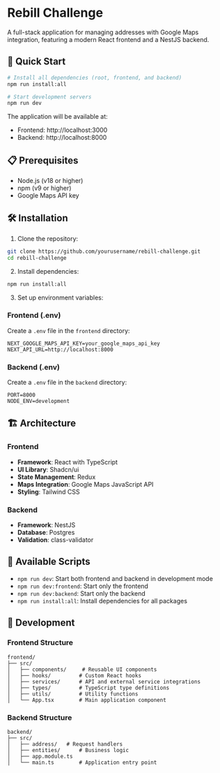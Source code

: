 # Rebill Challenge

A full-stack application for managing addresses with Google Maps integration, featuring a modern React frontend and a NestJS backend.

## 🚀 Quick Start

```bash
# Install all dependencies (root, frontend, and backend)
npm run install:all

# Start development servers
npm run dev
```

The application will be available at:

- Frontend: http://localhost:3000
- Backend: http://localhost:8000

## 📋 Prerequisites

- Node.js (v18 or higher)
- npm (v9 or higher)
- Google Maps API key

## 🛠️ Installation

1. Clone the repository:

```bash
git clone https://github.com/yourusername/rebill-challenge.git
cd rebill-challenge
```

2. Install dependencies:

```bash
npm run install:all
```

3. Set up environment variables:

### Frontend (.env)

Create a `.env` file in the `frontend` directory:

```env
NEXT_GOOGLE_MAPS_API_KEY=your_google_maps_api_key
NEXT_API_URL=http://localhost:8000
```

### Backend (.env)

Create a `.env` file in the `backend` directory:

```env
PORT=8000
NODE_ENV=development
```

## 🏗️ Architecture

### Frontend

- **Framework**: React with TypeScript
- **UI Library**: Shadcn/ui
- **State Management**: Redux
- **Maps Integration**: Google Maps JavaScript API
- **Styling**: Tailwind CSS

### Backend

- **Framework**: NestJS
- **Database**: Postgres
- **Validation**: class-validator

## 🚀 Available Scripts

- `npm run dev`: Start both frontend and backend in development mode
- `npm run dev:frontend`: Start only the frontend
- `npm run dev:backend`: Start only the backend
- `npm run install:all`: Install dependencies for all packages

## 🔧 Development

### Frontend Structure

```
frontend/
├── src/
│   ├── components/     # Reusable UI components
│   ├── hooks/         # Custom React hooks
│   ├── services/      # API and external service integrations
│   ├── types/         # TypeScript type definitions
│   ├── utils/         # Utility functions
│   └── App.tsx        # Main application component
```

### Backend Structure

```
backend/
├── src/
│   ├── address/   # Request handlers
│   ├── entities/      # Business logic
│   ├── app.module.ts
│   └── main.ts        # Application entry point
```
